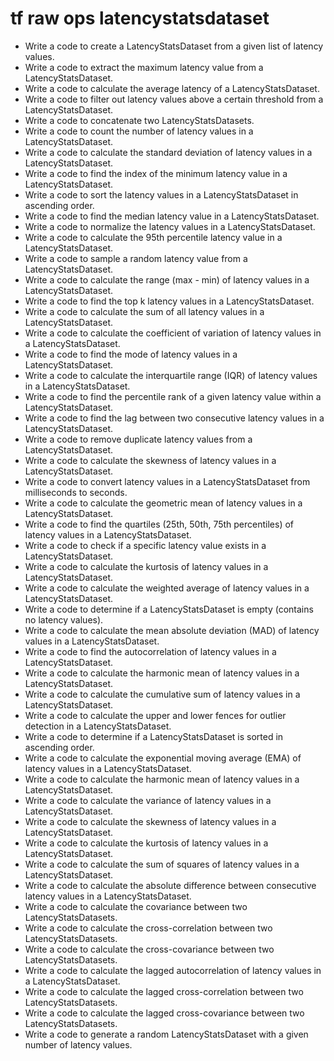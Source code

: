 # tf raw ops latencystatsdataset

- Write a code to create a LatencyStatsDataset from a given list of latency values.
- Write a code to extract the maximum latency value from a LatencyStatsDataset.
- Write a code to calculate the average latency of a LatencyStatsDataset.
- Write a code to filter out latency values above a certain threshold from a LatencyStatsDataset.
- Write a code to concatenate two LatencyStatsDatasets.
- Write a code to count the number of latency values in a LatencyStatsDataset.
- Write a code to calculate the standard deviation of latency values in a LatencyStatsDataset.
- Write a code to find the index of the minimum latency value in a LatencyStatsDataset.
- Write a code to sort the latency values in a LatencyStatsDataset in ascending order.
- Write a code to find the median latency value in a LatencyStatsDataset.
- Write a code to normalize the latency values in a LatencyStatsDataset.
- Write a code to calculate the 95th percentile latency value in a LatencyStatsDataset.
- Write a code to sample a random latency value from a LatencyStatsDataset.
- Write a code to calculate the range (max - min) of latency values in a LatencyStatsDataset.
- Write a code to find the top k latency values in a LatencyStatsDataset.
- Write a code to calculate the sum of all latency values in a LatencyStatsDataset.
- Write a code to calculate the coefficient of variation of latency values in a LatencyStatsDataset.
- Write a code to find the mode of latency values in a LatencyStatsDataset.
- Write a code to calculate the interquartile range (IQR) of latency values in a LatencyStatsDataset.
- Write a code to find the percentile rank of a given latency value within a LatencyStatsDataset.
- Write a code to find the lag between two consecutive latency values in a LatencyStatsDataset.
- Write a code to remove duplicate latency values from a LatencyStatsDataset.
- Write a code to calculate the skewness of latency values in a LatencyStatsDataset.
- Write a code to convert latency values in a LatencyStatsDataset from milliseconds to seconds.
- Write a code to calculate the geometric mean of latency values in a LatencyStatsDataset.
- Write a code to find the quartiles (25th, 50th, 75th percentiles) of latency values in a LatencyStatsDataset.
- Write a code to check if a specific latency value exists in a LatencyStatsDataset.
- Write a code to calculate the kurtosis of latency values in a LatencyStatsDataset.
- Write a code to calculate the weighted average of latency values in a LatencyStatsDataset.
- Write a code to determine if a LatencyStatsDataset is empty (contains no latency values).
- Write a code to calculate the mean absolute deviation (MAD) of latency values in a LatencyStatsDataset.
- Write a code to find the autocorrelation of latency values in a LatencyStatsDataset.
- Write a code to calculate the harmonic mean of latency values in a LatencyStatsDataset.
- Write a code to calculate the cumulative sum of latency values in a LatencyStatsDataset.
- Write a code to calculate the upper and lower fences for outlier detection in a LatencyStatsDataset.
- Write a code to determine if a LatencyStatsDataset is sorted in ascending order.
- Write a code to calculate the exponential moving average (EMA) of latency values in a LatencyStatsDataset.
- Write a code to calculate the harmonic mean of latency values in a LatencyStatsDataset.
- Write a code to calculate the variance of latency values in a LatencyStatsDataset.
- Write a code to calculate the skewness of latency values in a LatencyStatsDataset.
- Write a code to calculate the kurtosis of latency values in a LatencyStatsDataset.
- Write a code to calculate the sum of squares of latency values in a LatencyStatsDataset.
- Write a code to calculate the absolute difference between consecutive latency values in a LatencyStatsDataset.
- Write a code to calculate the covariance between two LatencyStatsDatasets.
- Write a code to calculate the cross-correlation between two LatencyStatsDatasets.
- Write a code to calculate the cross-covariance between two LatencyStatsDatasets.
- Write a code to calculate the lagged autocorrelation of latency values in a LatencyStatsDataset.
- Write a code to calculate the lagged cross-correlation between two LatencyStatsDatasets.
- Write a code to calculate the lagged cross-covariance between two LatencyStatsDatasets.
- Write a code to generate a random LatencyStatsDataset with a given number of latency values.